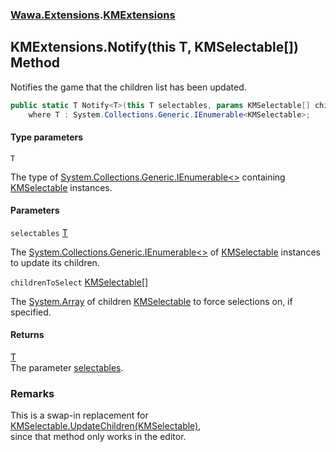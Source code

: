 ### [Wawa.Extensions](Wawa.Extensions.md 'Wawa.Extensions').[KMExtensions](KMExtensions.md 'Wawa.Extensions.KMExtensions')

## KMExtensions.Notify<T>(this T, KMSelectable[]) Method

Notifies the game that the children list has been updated.

```csharp
public static T Notify<T>(this T selectables, params KMSelectable[] childrenToSelect)
    where T : System.Collections.Generic.IEnumerable<KMSelectable>;
```
#### Type parameters

<a name='Wawa.Extensions.KMExtensions.Notify_T_(thisT,KMSelectable[]).T'></a>

`T`

The type of [System.Collections.Generic.IEnumerable&lt;&gt;](https://docs.microsoft.com/en-us/dotnet/api/System.Collections.Generic.IEnumerable-1 'System.Collections.Generic.IEnumerable`1') containing [KMSelectable](https://docs.microsoft.com/en-us/dotnet/api/KMSelectable 'KMSelectable') instances.
#### Parameters

<a name='Wawa.Extensions.KMExtensions.Notify_T_(thisT,KMSelectable[]).selectables'></a>

`selectables` [T](KMExtensions.Notify.W5v/CmwGygfHrraROm7Aig.md#Wawa.Extensions.KMExtensions.Notify_T_(thisT,KMSelectable[]).T 'Wawa.Extensions.KMExtensions.Notify<T>(this T, KMSelectable[]).T')

The [System.Collections.Generic.IEnumerable&lt;&gt;](https://docs.microsoft.com/en-us/dotnet/api/System.Collections.Generic.IEnumerable-1 'System.Collections.Generic.IEnumerable`1') of [KMSelectable](https://docs.microsoft.com/en-us/dotnet/api/KMSelectable 'KMSelectable') instances to update its children.

<a name='Wawa.Extensions.KMExtensions.Notify_T_(thisT,KMSelectable[]).childrenToSelect'></a>

`childrenToSelect` [KMSelectable](https://docs.microsoft.com/en-us/dotnet/api/KMSelectable 'KMSelectable')[[]](https://docs.microsoft.com/en-us/dotnet/api/System.Array 'System.Array')

The [System.Array](https://docs.microsoft.com/en-us/dotnet/api/System.Array 'System.Array') of children [KMSelectable](https://docs.microsoft.com/en-us/dotnet/api/KMSelectable 'KMSelectable') to force selections on, if specified.

#### Returns
[T](KMExtensions.Notify.W5v/CmwGygfHrraROm7Aig.md#Wawa.Extensions.KMExtensions.Notify_T_(thisT,KMSelectable[]).T 'Wawa.Extensions.KMExtensions.Notify<T>(this T, KMSelectable[]).T')  
The parameter [selectables](KMExtensions.Notify.W5v/CmwGygfHrraROm7Aig.md#Wawa.Extensions.KMExtensions.Notify_T_(thisT,KMSelectable[]).selectables 'Wawa.Extensions.KMExtensions.Notify<T>(this T, KMSelectable[]).selectables').

### Remarks
  
This is a swap-in replacement for [KMSelectable.UpdateChildren(KMSelectable)](https://docs.microsoft.com/en-us/dotnet/api/KMSelectable.UpdateChildren#KMSelectable_UpdateChildren_KMSelectable_ 'KMSelectable.UpdateChildren(KMSelectable)'),  
since that method only works in the editor.